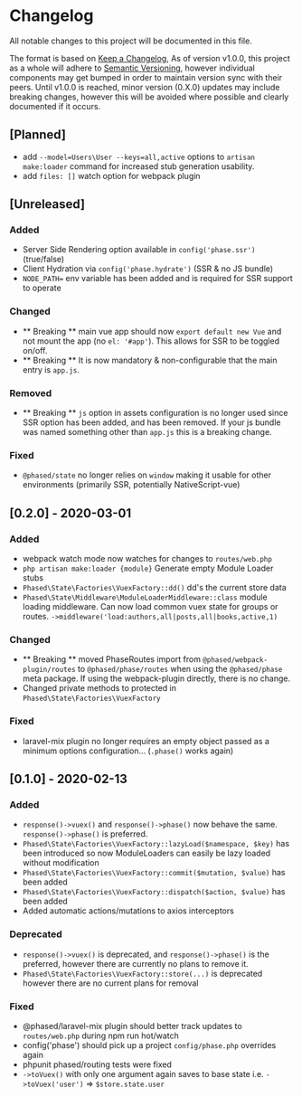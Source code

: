 # Changelog
All notable changes to this project will be documented in this file.

The format is based on [Keep a Changelog](https://keepachangelog.com/en/1.0.0/),
As of version v1.0.0, this project as a whole will adhere to [Semantic Versioning](https://semver.org/spec/v2.0.0.html), however individual components may get bumped in order to maintain version sync with their peers. Until v1.0.0 is reached, minor version (0.X.0) updates may include breaking changes, however this will be avoided where possible and clearly documented if it occurs.

## [Planned]
- add `--model=Users\User --keys=all,active` options to `artisan make:loader` command for increased stub generation usability.
- add `files: []` watch option for webpack plugin

## [Unreleased]
### Added
- Server Side Rendering option available in `config('phase.ssr')` (true/false)
- Client Hydration via `config('phase.hydrate')` (SSR & no JS bundle)
- `NODE_PATH=` env variable has been added and is required for SSR support to operate
### Changed
- ** Breaking ** main vue app should now `export default new Vue` and not mount the app (no `el: '#app'`). This allows for SSR to be toggled on/off.
- ** Breaking ** It is now mandatory & non-configurable that the main entry is `app.js`.
### Removed
- ** Breaking ** `js` option in assets configuration is no longer used since SSR option has been added, and has been removed. If your js bundle was named something other than `app.js` this is a breaking change.
### Fixed
- `@phased/state` no longer relies on `window` making it usable for other environments (primarily SSR, potentially NativeScript-vue)


## [0.2.0] - 2020-03-01

### Added
- webpack watch mode now watches for changes to `routes/web.php`
- `php artisan make:loader {module}` Generate empty Module Loader stubs
- `Phased\State\Factories\VuexFactory::dd()` dd's the current store data
- `Phased\State\Middleware\ModuleLoaderMiddleware::class` module loading middleware. Can now load common vuex state for groups or routes. `->middleware('load:authors,all|posts,all|books,active,1)`

### Changed
- ** Breaking ** moved PhaseRoutes import from `@phased/webpack-plugin/routes` to `@phased/phase/routes` when using the `@phased/phase` meta package. If using the webpack-plugin directly, there is no change.
- Changed private methods to protected in `Phased\State\Factories\VuexFactory`

### Fixed
- laravel-mix plugin no longer requires an empty object passed as a minimum options configuration... (`.phase()` works again)


## [0.1.0] - 2020-02-13

### Added
- `response()->vuex()` and `response()->phase()` now behave the same. `response()->phase()` is preferred.
- `Phased\State\Factories\VuexFactory::lazyLoad($namespace, $key)` has been introduced so now ModuleLoaders can easily be lazy loaded without modification
- `Phased\State\Factories\VuexFactory::commit($mutation, $value)` has been added
- `Phased\State\Factories\VuexFactory::dispatch($action, $value)` has been added
- Added automatic actions/mutations to axios interceptors

### Deprecated
- `response()->vuex()` is deprecated, and `response()->phase()` is the preferred, however there are currently no plans to remove it.
- `Phased\State\Factories\VuexFactory::store(...)` is deprecated however there are no current plans for removal

### Fixed
- @phased/laravel-mix plugin should better track updates to `routes/web.php` during npm run hot/watch
- config('phase') should pick up a project `config/phase.php` overrides again
- phpunit phased/routing tests were fixed
- `->toVuex()` with only one argument again saves to base state i.e. `->toVuex('user')` => `$store.state.user`
